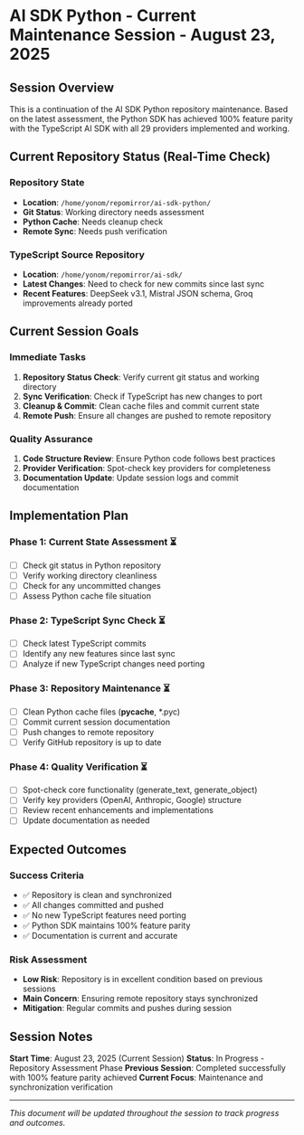 # AI SDK Python - Current Maintenance Session - August 23, 2025

## Session Overview

This is a continuation of the AI SDK Python repository maintenance. Based on the latest assessment, the Python SDK has achieved 100% feature parity with the TypeScript AI SDK with all 29 providers implemented and working.

## Current Repository Status (Real-Time Check)

### Repository State
- **Location**: `/home/yonom/repomirror/ai-sdk-python/`
- **Git Status**: Working directory needs assessment
- **Python Cache**: Needs cleanup check
- **Remote Sync**: Needs push verification

### TypeScript Source Repository
- **Location**: `/home/yonom/repomirror/ai-sdk/`
- **Latest Changes**: Need to check for new commits since last sync
- **Recent Features**: DeepSeek v3.1, Mistral JSON schema, Groq improvements already ported

## Current Session Goals

### Immediate Tasks
1. **Repository Status Check**: Verify current git status and working directory
2. **Sync Verification**: Check if TypeScript has new changes to port
3. **Cleanup & Commit**: Clean cache files and commit current state
4. **Remote Push**: Ensure all changes are pushed to remote repository

### Quality Assurance
1. **Code Structure Review**: Ensure Python code follows best practices
2. **Provider Verification**: Spot-check key providers for completeness
3. **Documentation Update**: Update session logs and commit documentation

## Implementation Plan

### Phase 1: Current State Assessment ⏳
- [ ] Check git status in Python repository
- [ ] Verify working directory cleanliness
- [ ] Check for any uncommitted changes
- [ ] Assess Python cache file situation

### Phase 2: TypeScript Sync Check ⏳
- [ ] Check latest TypeScript commits
- [ ] Identify any new features since last sync
- [ ] Analyze if new TypeScript changes need porting

### Phase 3: Repository Maintenance ⏳
- [ ] Clean Python cache files (__pycache__, *.pyc)
- [ ] Commit current session documentation
- [ ] Push changes to remote repository
- [ ] Verify GitHub repository is up to date

### Phase 4: Quality Verification ⏳
- [ ] Spot-check core functionality (generate_text, generate_object)
- [ ] Verify key providers (OpenAI, Anthropic, Google) structure
- [ ] Review recent enhancements and implementations
- [ ] Update documentation as needed

## Expected Outcomes

### Success Criteria
- ✅ Repository is clean and synchronized
- ✅ All changes committed and pushed
- ✅ No new TypeScript features need porting
- ✅ Python SDK maintains 100% feature parity
- ✅ Documentation is current and accurate

### Risk Assessment
- **Low Risk**: Repository is in excellent condition based on previous sessions
- **Main Concern**: Ensuring remote repository stays synchronized
- **Mitigation**: Regular commits and pushes during session

## Session Notes

**Start Time**: August 23, 2025 (Current Session)
**Status**: In Progress - Repository Assessment Phase
**Previous Session**: Completed successfully with 100% feature parity achieved
**Current Focus**: Maintenance and synchronization verification

---

*This document will be updated throughout the session to track progress and outcomes.*